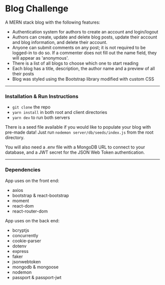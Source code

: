 # Blog Challenge

A MERN stack blog with the following features:

- Authentication system for authors to create an account and login/logout
- Authors can create, update and delete blog posts, update their account and blog information, and delete their account.
- Anyone can submit comments on any post; it is not required to be logged-in to do so. If a commenter does not fill out the name field, they will appear as 'anonymous'.
- There is a list of all blogs to choose which one to start reading
- Each blog has a title, description, the author name and a preview of all their posts
- Blog was styled using the Bootstrap library modified with custom CSS

<hr/>

### Installation & Run Instructions

- `git clone` the repo
- `yarn install` in both root and client directories
- `yarn dev` to run both servers

There is a seed file available if you would like to populate your blog with pre-made data! Just run `nodemon server/db/seeds/index.js` from the root directory.

You will also need a .env file with a MongoDB URL to connect to your database, and a JWT secret for the JSON Web Token authentication.

<hr/>

### Dependencies

App uses on the front end:

- axios
- bootstrap & react-bootstrap
- moment
- react-dom
- react-router-dom

App uses on the back end:

- bcryptjs
- concurrently
- cookie-parser
- dotenv
- express
- faker
- jsonwebtoken
- mongodb & mongoose
- nodemon
- passport & passport-jwt
